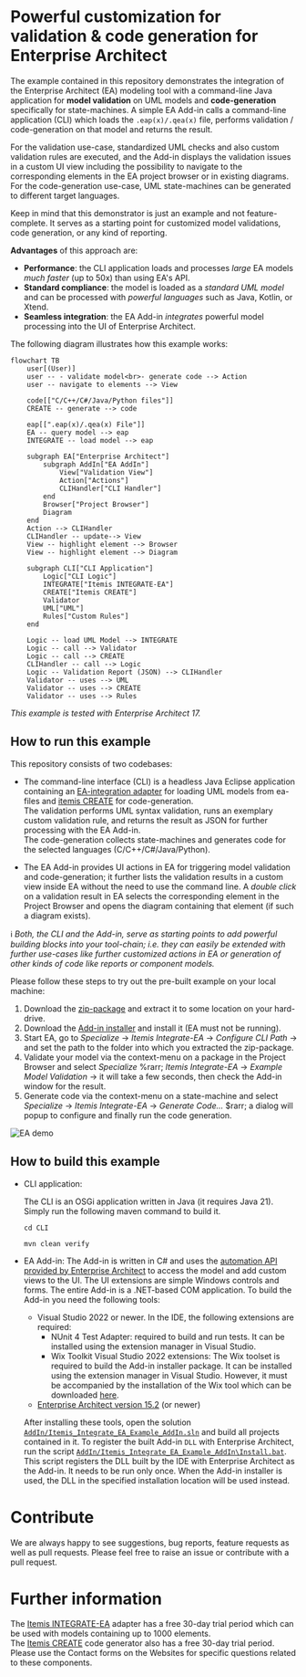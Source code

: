 # Powerful customization for validation & code generation for Enterprise Architect

The example contained in this repository demonstrates the integration of the Enterprise Architect (EA) modeling tool with a command-line Java application for **model validation** on UML models and **code-generation** specifically for state-machines.
A simple EA Add-in calls a command-line application (CLI) which loads the `.eap(x)/.qea(x)` file, performs validation / code-generation on that model and returns the result.

For the validation use-case, standardized UML checks and also custom validation rules are executed, and the Add-in displays the validation issues in a custom UI view including the possibility to navigate to the corresponding elements in the EA project browser or in existing diagrams. 
For the code-generation use-case, UML state-machines can be generated to different target languages.

Keep in mind that this demonstrator is just an example and not feature-complete. It serves as a starting point for customized model validations, code generation, or any kind of reporting.

**Advantages** of this approach are:
* **Performance**: the CLI application loads and processes *large* EA models *much faster* (up to 50x) than using EA's API.
* **Standard compliance**: the model is loaded as a *standard UML model* and can be processed with *powerful languages* such as Java, Kotlin, or Xtend.
* **Seamless integration**: the EA Add-in *integrates* powerful model processing into the UI of Enterprise Architect.

The following diagram illustrates how this example works:

```mermaid
flowchart TB
    user[(User)]
    user -- - validate model<br>- generate code --> Action
    user -- navigate to elements --> View

    code[["C/C++/C#/Java/Python files"]]
    CREATE -- generate --> code

    eap[[".eap(x)/.qea(x) File"]]
    EA -- query model --> eap
    INTEGRATE -- load model --> eap

    subgraph EA["Enterprise Architect"]
        subgraph AddIn["EA AddIn"]
            View["Validation View"]
            Action["Actions"]
            CLIHandler["CLI Handler"]
        end
        Browser["Project Browser"]
        Diagram
    end
    Action --> CLIHandler
    CLIHandler -- update--> View
    View -- highlight element --> Browser
    View -- highlight element --> Diagram

    subgraph CLI["CLI Application"]
        Logic["CLI Logic"]
        INTEGRATE["Itemis INTEGRATE-EA"]
        CREATE["Itemis CREATE"]
        Validator
        UML["UML"]
        Rules["Custom Rules"]
    end

    Logic -- load UML Model --> INTEGRATE
    Logic -- call --> Validator
    Logic -- call --> CREATE
    CLIHandler -- call --> Logic
    Logic -- Validation Report (JSON) --> CLIHandler
    Validator -- uses --> UML
    Validator -- uses --> CREATE
    Validator -- uses --> Rules
```

*This example is tested with Enterprise Architect 17.*


## How to run this example 

This repository consists of two codebases:
    
* The command-line interface (CLI) is a headless Java Eclipse application containing an [EA-integration adapter](https://www.itemis.com/en/yakindu/ea-bridge/) for loading UML models from ea-files and [itemis CREATE](https://www.itemis.com/en/products/itemis-create/) for code-generation.<br>
The validation performs UML syntax validation, runs an exemplary custom validation rule, and returns the result as JSON for further processing with the EA Add-in.<br>
The code-generation collects state-machines and generates code for the selected languages (C/C++/C#/Java/Python).

* The EA Add-in provides UI actions in EA for triggering model validation and code-generation; it further lists the validation results in a custom view inside EA without the need to use the command line.
A *double click* on a validation result in EA selects the corresponding element in the Project Browser and opens the diagram containing that element (if such a diagram exists).

ℹ️ _Both, the CLI and the Add-in, serve as starting points to add powerful building blocks into your tool-chain; i.e. they can easily be extended with further use-cases like further customized actions in EA or generation of other kinds of code like reports or component models._

Please follow these steps to try out the pre-built example on your local machine:
1. Download the [zip-package](https://github.com/itemisCREATE/ea-bridge-integration-example/releases/latest) and extract it to some location on your hard-drive.
2. Download the [Add-in installer](https://github.com/itemisCREATE/ea-bridge-integration-example/releases/latest) and install it (EA must not be running).
3. Start EA, go to *Specialize* &rarr; *Itemis Integrate-EA* &rarr; *Configure CLI Path* &rarr; and set the path to the folder into which you extracted the zip-package.
4. Validate your model via the context-menu on a package in the Project Browser and select *Specialize* %rarr; *Itemis Integrate-EA* &rarr; *Example Model Validation* &rarr; it will take a few seconds, then check the Add-in window for the result.
5. Generate code via the context-menu on a state-machine and select *Specialize* &rarr; *Itemis Integrate-EA* &rarr; *Generate Code...* $rarr; a dialog will popup to configure and finally run the code generation.

![EA demo](./EA_demo.gif)


## How to build this example

* CLI application:

    The CLI is an OSGi application written in Java (it requires Java 21). Simply run the following maven command to build it.  

    `cd CLI`

    `mvn clean verify`

* EA Add-in:
    The Add-in is written in C# and uses the [automation API provided by Enterprise Architect](https://sparxsystems.com/enterprise_architect_user_guide/17.0/add-ins___scripting/addins_2.html) to access the model and add custom views to the UI.
    The UI extensions are simple Windows controls and forms. The entire Add-in is a .NET-based COM application.
    To build the Add-in you need the following tools:
    * Visual Studio 2022 or newer. In the IDE, the following extensions are required:
        * NUnit 4 Test Adapter: required to build and run tests. It can be installed using the extension manager in Visual Studio.
        * Wix Toolkit Visual Studio 2022 extensions: The Wix toolset is required to build the Add-in installer package. It can be installed using the extension manager in Visual Studio. However, it must be accompanied by the installation of the Wix tool which can be downloaded [here](https://wixtoolset.org/releases/).
    * [Enterprise Architect version 15.2](https://sparxsystems.com/products/ea/downloads.html) (or newer)

    After installing these tools, open the solution [`AddIn/Itemis_Integrate_EA_Example_AddIn.sln`](./AddIn/Itemis_Integrate_EA_Example_AddIn.sln) and build all projects contained in it. To register the built Add-in `DLL` with Enterprise Architect, run the script [`AddIn/Itemis_Integrate_EA_Example_AddIn\Install.bat`](./AddIn/Itemis_Integrate_EA_Example_AddIn/Install.bat). This script registers the DLL built by the IDE with Enterprise Architect as the Add-in. It needs to be run only once. When the Add-in installer is used, the DLL in the specified installation location will be used instead.   


# Contribute

We are always happy to see suggestions, bug reports, feature requests as well as pull requests.
Please feel free to raise an issue or contribute with a pull request. 


# Further information

The [Itemis INTEGRATE-EA](https://www.itemis.com/en/yakindu/ea-bridge/) adapter has a free 30-day trial period which can be used with models containing up to 1000 elements.<br/>
The [Itemis CREATE](https://www.itemis.com/en/products/itemis-create/) code generator also has a free 30-day trial period.
Please use the Contact forms on the Websites for specific questions related to these components.
